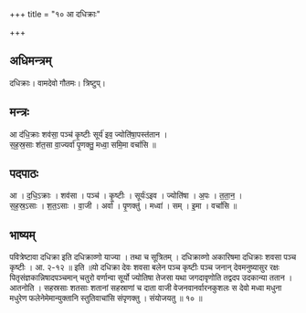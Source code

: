 +++
title = "१० आ दधिक्राः"

+++
## अधिमन्त्रम्
दधिक्राः। वामदेवो गौतमः। त्रिष्टुप्।

## मन्त्रः
आ द॑धि॒क्राः शव॑सा॒ पञ्च॑ कृ॒ष्टीः सूर्य॑ इव॒ ज्योति॑षा॒पस्त॑तान ।  
स॒ह॒स्र॒साः श॑त॒सा वा॒ज्यर्वा॑ पृ॒णक्तु॒ मध्वा॒ समि॒मा वचां॑सि ॥

## पदपाठः
आ । द॒धि॒ऽक्राः । शव॑सा । पञ्च॑ । कृ॒ष्टीः । सूर्यः॑ऽइव । ज्योति॑षा । अ॒पः । त॒ता॒न॒ ।  
स॒ह॒स्र॒ऽसाः । श॒त॒ऽसाः । वा॒जी । अर्वा॑ । पृ॒णक्तु॑ । मध्वा॑ । सम् । इ॒मा । वचां॑सि ॥

## भाष्यम्
पवित्रेष्टावा दधिक्रा इति दधिक्राव्णो याज्या । तथा च सूत्रितम् । दधिक्राव्णो अकारिषमा दधिक्राः शवसा पञ्च कृष्टीः । आ. २-१२ ॥ इति ॥यो दधिक्रा देवः शवसा बलेन पञ्च कृष्टीः पञ्च जनान् देवमनुष्यासुर रक्षः पितृसंज्ञकान्निषादपञ्चमान् चतुरो वर्णान्वा सूर्यो ज्योतिषा तेजसा यथा जगदावृणोति तद्वदप उदकान्या ततान । आतनोति । सहस्रसाः शतसाः शतानां सहस्राणां च दाता वाजी वेजनवानर्वारनकुशलः स देवो मध्वा मधुना मधुरेण फलेनेमेमान्युक्तानि स्तुतिवाचांसि संपृणक्तु । संयोजयतु ॥ १० ॥